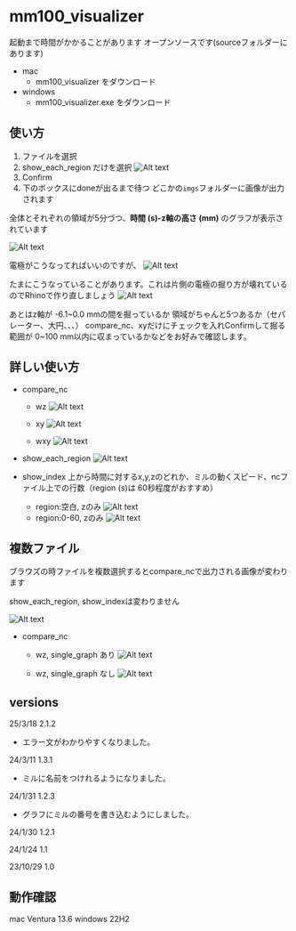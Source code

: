 # mm100_visualizer

起動まで時間がかかることがあります
オープンソースです(sourceフォルダーにあります)

- mac
  - mm100_visualizer をダウンロード
- windows
  - mm100_visualizer.exe をダウンロード

## 使い方

1. ファイルを選択
2. show_each_region だけを選択
![Alt text](<data/スクリーンショット 2024-02-01 10.43.19.png>)
3. Confirm
4. 下のボックスにdoneが出るまで待つ
どこかの`imgs`フォルダーに画像が出力されます

全体とそれぞれの領域が5分づつ、**時間 (s)-z軸の高さ (mm)** のグラフが表示されています

![Alt text](data/240116_110145.887552.png)

電極がこうなってればいいのですが、
![Alt text](<data/240116_110145.887552 2.png>)

たまにこうなっていることがあります。これは片側の電極の掘り方が壊れているのでRhinoで作り直しましょう
![Alt text](data/240116_110227.513188.png)

あとはz軸が -6.1\~0.0 mmの間を掘っているか
領域がちゃんと5つあるか（セパレーター、大円、、、）
compare_nc、xyだけにチェックを入れConfirmして掘る範囲が 0\~100 mm以内に収まっているかなどをお好みで確認します。

## 詳しい使い方

- compare_nc
  - wz
![Alt text](data/240201_104703.889885.png)

  - xy
![Alt text](data/240201_104653.560343.png)

  - wxy
![Alt text](data/240201_104704.638398.png)

- show_each_region
![Alt text](data/240201_104705.563297.png)

- show_index
上から時間に対するx,y,zのどれか、ミルの動くスピード、ncファイル上での行数（region (s)は 60秒程度がおすすめ）
  - region:空白, zのみ
![Alt text](data/240201_104707.824710.png)
  - region:0-60, zのみ
![Alt text](data/240201_104713.888910.png)

## 複数ファイル

ブラウズの時ファイルを複数選択するとcompare_ncで出力される画像が変わります

show_each_region, show_indexは変わりません

![Alt text](<data/スクリーンショット 2024-01-16 10.42.41.png>)

- compare_nc
  - wz, single_graph あり
![Alt text](data/240201_105143.840541.png)

  - wz, single_graph なし
![Alt text](data/240201_105153.893352.png)


## versions

25/3/18 2.1.2
- エラー文がわかりやすくなりました。

24/3/11 1.3.1
- ミルに名前をつけれるようになりました。

24/1/31 1.2.3
- グラフにミルの番号を書き込むようにしました。

24/1/30 1.2.1

24/1/24 1.1

23/10/29 1.0

## 動作確認

mac Ventura 13.6
windows 22H2
